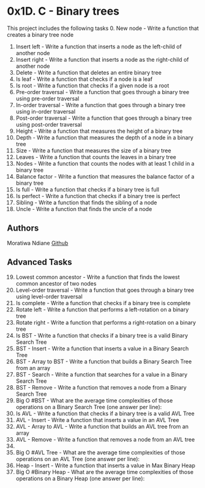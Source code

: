# 0x1D. C - Binary trees
This project includes the following tasks
0. New node - Write a function that creates a binary tree node
1. Insert left - Write a function that inserts a node as the left-child of another node
2. Insert right - Write a function that inserts a node as the right-child of another node
3. Delete - Write a function that deletes an entire binary tree
4. Is leaf - Write a function that checks if a node is a leaf
5. Is root - Write a function that checks if a given node is a root
6. Pre-order traversal  - Write a function that goes through a binary tree using pre-order traversal
7. In-order traversal - Write a function that goes through a binary tree using in-order traversal
8. Post-order traversal - Write a function that goes through a binary tree using post-order traversal
9. Height - Write a function that measures the height of a binary tree
10. Depth - Write a function that measures the depth of a node in a binary tree
11. Size - Write a function that measures the size of a binary tree
12. Leaves  - Write a function that counts the leaves in a binary tree
13. Nodes - Write a function that counts the nodes with at least 1 child in a binary tree
14. Balance factor - Write a function that measures the balance factor of a binary tree
15. Is full - Write a function that checks if a binary tree is full
16. Is perfect - Write a function that checks if a binary tree is perfect
17. Sibling - Write a function that finds the sibling of a node
18. Uncle  - Write a function that finds the uncle of a node

## Authors
Moratiwa Ndiane [Github](https://github.com/moratiwap) 

## Advanced Tasks
19. Lowest common ancestor - Write a function that finds the lowest common ancestor of two nodes
20. Level-order traversal - Write a function that goes through a binary tree using level-order traversal
21. Is complete - Write a function that checks if a binary tree is complete
22. Rotate left - Write a function that performs a left-rotation on a binary tree
23. Rotate right - Write a function that performs a right-rotation on a binary tree
24. Is BST - Write a function that checks if a binary tree is a valid Binary Search Tree
25. BST - Insert - Write a function that inserts a value in a Binary Search Tree
26. BST - Array to BST - Write a function that builds a Binary Search Tree from an array
27. BST - Search - Write a function that searches for a value in a Binary Search Tree
28. BST - Remove - Write a function that removes a node from a Binary Search Tree
29. Big O #BST - What are the average time complexities of those operations on a Binary Search Tree (one answer per line):
30. Is AVL - Write a function that checks if a binary tree is a valid AVL Tree
31. AVL - Insert - Write a function that inserts a value in an AVL Tree
32. AVL - Array to AVL - Write a function that builds an AVL tree from an array
33. AVL - Remove - Write a function that removes a node from an AVL tree
34. 
35. Big O #AVL Tree - What are the average time complexities of those operations on an AVL Tree (one answer per line):
37. Heap - Insert - Write a function that inserts a value in Max Binary Heap
41. Big O #Binary Heap - What are the average time complexities of those operations on a Binary Heap (one answer per line):
